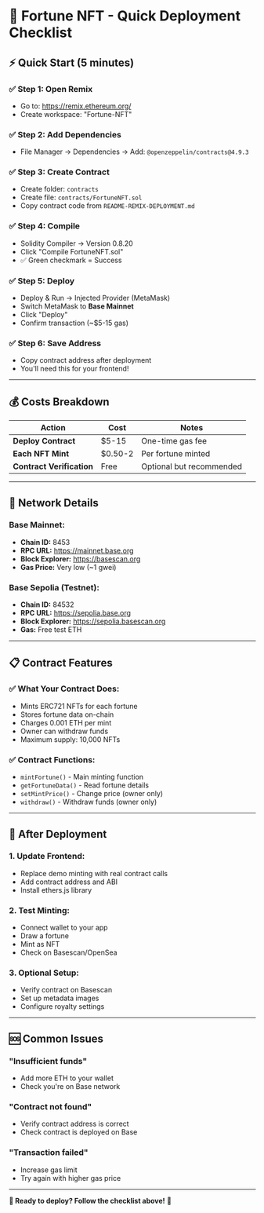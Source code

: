 # 🚀 Fortune NFT - Quick Deployment Checklist

## ⚡ Quick Start (5 minutes)

### ✅ **Step 1: Open Remix**
- Go to: https://remix.ethereum.org/
- Create workspace: "Fortune-NFT"

### ✅ **Step 2: Add Dependencies**
- File Manager → Dependencies → Add: `@openzeppelin/contracts@4.9.3`

### ✅ **Step 3: Create Contract**
- Create folder: `contracts`
- Create file: `contracts/FortuneNFT.sol`
- Copy contract code from `README-REMIX-DEPLOYMENT.md`

### ✅ **Step 4: Compile**
- Solidity Compiler → Version 0.8.20
- Click "Compile FortuneNFT.sol"
- ✅ Green checkmark = Success

### ✅ **Step 5: Deploy**
- Deploy & Run → Injected Provider (MetaMask)
- Switch MetaMask to **Base Mainnet**
- Click "Deploy"
- Confirm transaction (~$5-15 gas)

### ✅ **Step 6: Save Address**
- Copy contract address after deployment
- You'll need this for your frontend!

---

## 💰 Costs Breakdown

| Action | Cost | Notes |
|--------|------|-------|
| **Deploy Contract** | $5-15 | One-time gas fee |
| **Each NFT Mint** | $0.50-2 | Per fortune minted |
| **Contract Verification** | Free | Optional but recommended |

---

## 🔗 Network Details

### **Base Mainnet:**
- **Chain ID:** 8453
- **RPC URL:** https://mainnet.base.org
- **Block Explorer:** https://basescan.org
- **Gas Price:** Very low (~1 gwei)

### **Base Sepolia (Testnet):**
- **Chain ID:** 84532
- **RPC URL:** https://sepolia.base.org
- **Block Explorer:** https://sepolia.basescan.org
- **Gas:** Free test ETH

---

## 📋 Contract Features

### ✅ **What Your Contract Does:**
- Mints ERC721 NFTs for each fortune
- Stores fortune data on-chain
- Charges 0.001 ETH per mint
- Owner can withdraw funds
- Maximum supply: 10,000 NFTs

### ✅ **Contract Functions:**
- `mintFortune()` - Main minting function
- `getFortuneData()` - Read fortune details
- `setMintPrice()` - Change price (owner only)
- `withdraw()` - Withdraw funds (owner only)

---

## 🎯 After Deployment

### **1. Update Frontend:**
- Replace demo minting with real contract calls
- Add contract address and ABI
- Install ethers.js library

### **2. Test Minting:**
- Connect wallet to your app
- Draw a fortune
- Mint as NFT
- Check on Basescan/OpenSea

### **3. Optional Setup:**
- Verify contract on Basescan
- Set up metadata images
- Configure royalty settings

---

## 🆘 Common Issues

### **"Insufficient funds"**
- Add more ETH to your wallet
- Check you're on Base network

### **"Contract not found"**
- Verify contract address is correct
- Check contract is deployed on Base

### **"Transaction failed"**
- Increase gas limit
- Try again with higher gas price

---

**🎉 Ready to deploy? Follow the checklist above!** 🚀

